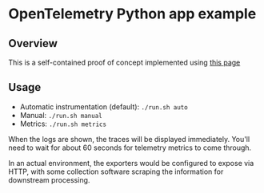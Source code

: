 # OpenTelemetry Python app example

## Overview

This is a self-contained proof of concept implemented using [this page](https://opentelemetry.io/docs/instrumentation/python/getting-started/)

## Usage

* Automatic instrumentation (default): `./run.sh auto`
* Manual: `./run.sh manual`
* Metrics: `./run.sh metrics`

When the logs are shown, the traces will be displayed immediately. You'll need to wait for about 60 seconds for telemetry metrics to come through.

In an actual environment, the exporters would be configured to expose via HTTP,
with some collection software scraping the information for downstream processing.